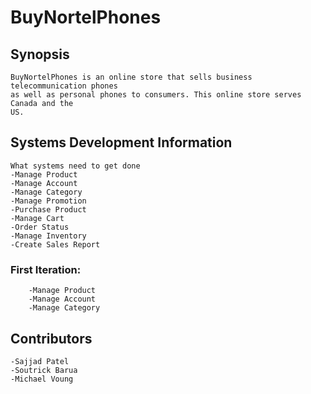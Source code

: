 # BuyNortelPhones

## Synopsis
	BuyNortelPhones is an online store that sells business telecommunication phones
	as well as personal phones to consumers. This online store serves Canada and the
	US.
  
## Systems Development Information
	
	What systems need to get done
	-Manage Product
	-Manage Account
	-Manage Category
	-Manage Promotion
	-Purchase Product
	-Manage Cart
	-Order Status
	-Manage Inventory
	-Create Sales Report

### First Iteration:
		-Manage Product
		-Manage Account
		-Manage Category

## Contributors
	-Sajjad Patel
	-Soutrick Barua
	-Michael Voung

